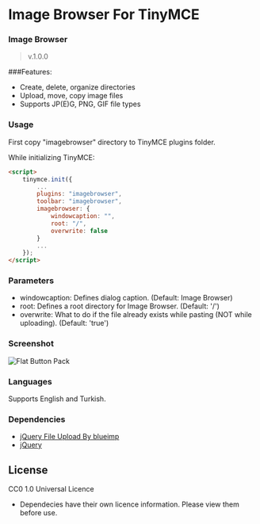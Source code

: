 Image Browser For TinyMCE
=========================


### Image Browser ###
>v.1.0.0

###Features:
* Create, delete, organize directories
* Upload, move, copy image files
* Supports JP(E)G, PNG, GIF file types

### Usage
First copy "imagebrowser" directory to TinyMCE plugins folder.

While initializing TinyMCE:

```html
<script>
	tinymce.init({
        ...
		plugins: "imagebrowser",
		toolbar: "imagebrowser",
        imagebrowser: {
            windowcaption: "",
			root: "/",
            overwrite: false
        }
        ...
	});
</script>
```

### Parameters
* windowcaption: Defines dialog caption. (Default: Image Browser)
* root: Defines a root directory for Image Browser. (Default: '/')
* overwrite: What to do if the file already exists while pasting (NOT while uploading). (Default: 'true')


### Screenshot
![Flat Button Pack](http://beltslib.net/themes/images/screen.jpg)

### Languages
Supports English and Turkish.

### Dependencies
* [jQuery File Upload By blueimp](https://github.com/blueimp/jQuery-File-Upload)
* [jQuery](http://jquery.com/)

License
------------
CC0 1.0 Universal Licence

* Dependecies have their own licence information. Please view them before use.
